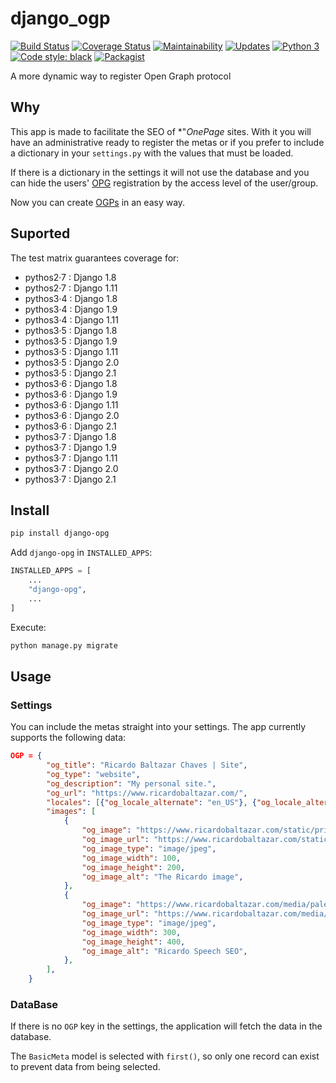 # django_ogp

[![Build Status](https://travis-ci.org/ricardochaves/django_ogp.svg?branch=master)](https://travis-ci.org/ricardochaves/django_ogp) [![Coverage Status](https://coveralls.io/repos/github/ricardochaves/django_ogp/badge.svg?branch=fix-travis)](https://coveralls.io/github/ricardochaves/django_ogp?branch=fix-travis) [![Maintainability](https://api.codeclimate.com/v1/badges/a2af8f7a30ad3bee2cac/maintainability)](https://codeclimate.com/github/ricardochaves/django_ogp/maintainability) [![Updates](https://pyup.io/repos/github/ricardochaves/django_ogp/shield.svg)](https://pyup.io/repos/github/ricardochaves/django_ogp/) [![Python 3](https://pyup.io/repos/github/ricardochaves/django_ogp/python-3-shield.svg)](https://pyup.io/repos/github/ricardochaves/django_ogp/) [![Code style: black](https://img.shields.io/badge/code%20style-black-000000.svg)](https://github.com/ambv/black) [![Packagist](https://img.shields.io/packagist/l/doctrine/orm.svg)](https://github.com/ricardochaves/django_ogp/blob/master/LICENSE)

A more dynamic way to register Open Graph protocol

## Why

This app is made to facilitate the SEO of *"*OnePage* sites. With it you will have an administrative ready to register the metas or if you prefer to include a dictionary in your `settings.py` with the values that must be loaded.

If there is a dictionary in the settings it will not use the database and you can hide the users' [OPG](http://ogp.me/) registration by the access level of the user/group.

Now you can create [OGPs](http://ogp.me/) in an easy way.

## Suported

The test matrix guarantees coverage for:

- pythos2·7 : Django 1.8
- pythos2·7 : Django 1.11
- pythos3·4 : Django 1.8
- pythos3·4 : Django 1.9
- pythos3·4 : Django 1.11
- pythos3·5 : Django 1.8
- pythos3·5 : Django 1.9
- pythos3·5 : Django 1.11
- pythos3·5 : Django 2.0
- pythos3·5 : Django 2.1
- pythos3·6 : Django 1.8
- pythos3·6 : Django 1.9
- pythos3·6 : Django 1.11
- pythos3·6 : Django 2.0
- pythos3·6 : Django 2.1
- pythos3·7 : Django 1.8
- pythos3·7 : Django 1.9
- pythos3·7 : Django 1.11
- pythos3·7 : Django 2.0
- pythos3·7 : Django 2.1

## Install

```bash
pip install django-opg
```

Add `django-opg` in `INSTALLED_APPS`:

```python
INSTALLED_APPS = [
    ...
    "django-opg",
    ...
]
```

Execute:

```bash
python manage.py migrate
```

## Usage

### Settings

You can include the metas straight into your settings. The app currently supports the following data:

```json
OGP = {
        "og_title": "Ricardo Baltazar Chaves | Site",
        "og_type": "website",
        "og_description": "My personal site.",
        "og_url": "https://www.ricardobaltazar.com/",
        "locales": [{"og_locale_alternate": "en_US"}, {"og_locale_alternate": "pt_BR"}],
        "images": [
            {
                "og_image": "https://www.ricardobaltazar.com/static/principal/images/profilepic-new.ac1b7deb01a8.jpg",
                "og_image_url": "https://www.ricardobaltazar.com/static/principal/images/profilepic-new.ac1b7deb01a8.jpg",
                "og_image_type": "image/jpeg",
                "og_image_width": 100,
                "og_image_height": 200,
                "og_image_alt": "The Ricardo image",
            },
            {
                "og_image": "https://www.ricardobaltazar.com/media/palestra_eventos/IMG_20170811_195143268.jpg.430x360_q85_box-679%2C0%2C3479%2C2340_crop_detail.jpg",
                "og_image_url": "https://www.ricardobaltazar.com/media/palestra_eventos/IMG_20170811_195143268.jpg.430x360_q85_box-679%2C0%2C3479%2C2340_crop_detail.jpg",
                "og_image_type": "image/jpeg",
                "og_image_width": 300,
                "og_image_height": 400,
                "og_image_alt": "Ricardo Speech SEO",
            },
        ],
    }
```

### DataBase

If there is no `OGP` key in the settings, the application will fetch the data in the database.

The `BasicMeta` model is selected with `first()`, so only one record can exist to prevent data from being selected.
